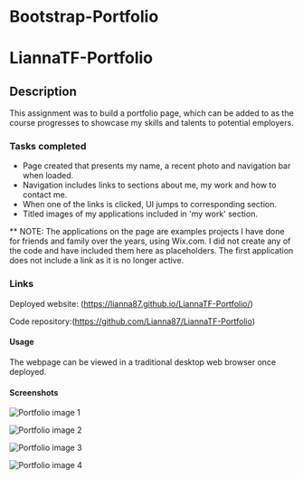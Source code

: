# Bootstrap-Portfolio

# LiannaTF-Portfolio


## Description

This assignment was to build a portfolio page, which can be added to as the course progresses to showcase my skills and talents to potential employers.


### Tasks completed
* Page created that presents my name, a recent photo and navigation bar when loaded.
* Navigation includes links to sections about me, my work and how to contact me.
* When one of the links is clicked, UI jumps to corresponding section.
* Titled images of my applications included in 'my work' section.

** NOTE:
The applications on the page are examples projects I have done for friends and family over the years, using Wix.com.
I did not create any of the code and have included them here as placeholders.
The first application does not include a link as it is no longer active.


### Links

Deployed website: (https://lianna87.github.io/LiannaTF-Portfolio/)

Code repository:(https://github.com/Lianna87/LiannaTF-Portfolio)


#### Usage

The webpage can be viewed in a traditional desktop web browser once deployed. 


#### Screenshots

![Portfolio image 1](app-screenshot-1.png)

![Portfolio image 2](app-screenshot-2.png)

![Portfolio image 3](app-screenshot-3.png)

![Portfolio image 4](app-screenshot-4.png)